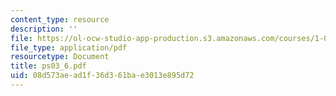 ```yaml
---
content_type: resource
description: ''
file: https://ol-ocw-studio-app-production.s3.amazonaws.com/courses/1-017-computing-and-data-analysis-for-environmental-applications-fall-2003/08d573aead1f36d361bae3013e895d72_ps03_6.pdf
file_type: application/pdf
resourcetype: Document
title: ps03_6.pdf
uid: 08d573ae-ad1f-36d3-61ba-e3013e895d72
---
```

